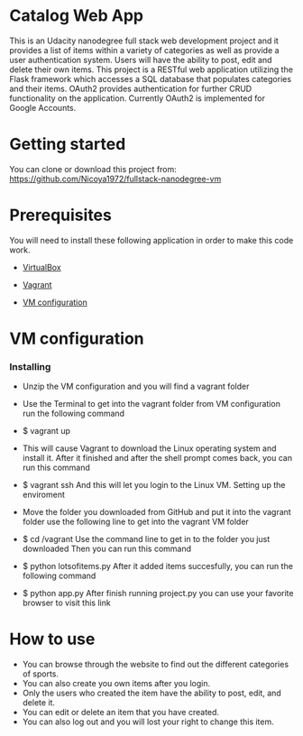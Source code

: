 # Catalog Web App

This is an Udacity nanodegree full stack web development project and it provides a list of items within a variety of categories as well as provide a user authentication system.
Users will have the ability to post, edit and delete their own items. This project is a RESTful web application utilizing the Flask framework which accesses a SQL database that populates categories and their items. OAuth2 provides authentication for further CRUD functionality on the application. Currently OAuth2 is implemented for Google Accounts.

# Getting started

You can clone or download this project from: https://github.com/Nicoya1972/fullstack-nanodegree-vm

# Prerequisites

You will need to install these following application in order to make this code work.
* [VirtualBox](https://www.virtualbox.org/wiki/Downloads)
* [Vagrant](https://www.vagrantup.com/downloads.html)


* [VM configuration](https://d17h27t6h515a5.cloudfront.net/topher/2017/August/59822701_fsnd-virtual-machine/fsnd-virtual-machine.zip)

# VM configuration

### Installing

* Unzip the VM configuration and you will find a vagrant folder
* Use the Terminal to get into the vagrant folder from VM configuration
run the following command
* $ vagrant up
* This will cause Vagrant to download the Linux operating system and install it.
After it finished and after the shell prompt comes back, you can run this command
* $ vagrant ssh
And this will let you login to the Linux VM.
Setting up the enviroment

* Move the folder you downloaded from GitHub and put it into the vagrant folder
use the following line to get into the vagrant VM folder
* $ cd /vagrant
Use the command line to get in to the folder you just downloaded
Then you can run this command
* $ python lotsofitems.py
After it added items succesfully, you can run the following command
* $ python app.py
After finish running project.py you can use your favorite browser to visit this link

# How to use

* You can browse through the website to find out the different categories of sports.
* You can also create you own items after you login.
* Only the users who created the item have the ability to post, edit, and delete it.
* You can edit or delete an item that you have created.
* You can also log out and you will lost your right to change this item.

